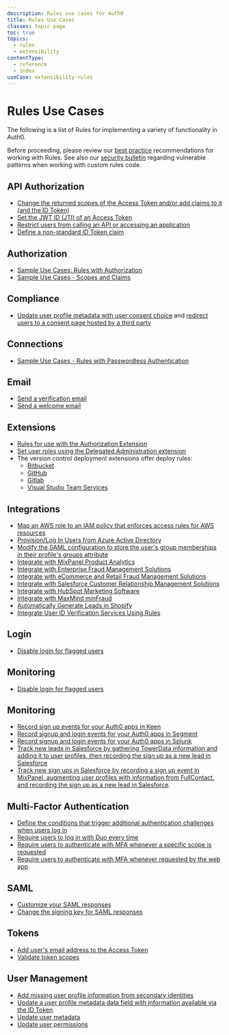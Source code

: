 ```yaml
---
description: Rules use cases for Auth0
title: Rules Use Cases
classes: topic-page
toc: true
topics:
  - rules
  - extensibility
contentType:
  - reference
  - index
useCase: extensibility-rules
---
```


<div class="topic-page-header">
  <div data-name="example" class="topic-page-badge"></div>
  <h1>Rules Use Cases</h1>
  <p>The following is a list of Rules for implementing a variety of functionality in Auth0.</p>
  <p>Before proceeding, please review our <a href="/best-practices/rules">best practice</a> recommendations for working with Rules. See also our <a href="/security/bulletins/2019-01-10_rules">security bulletin</a> regarding vulnerable patterns when working with custom rules code.</p>
</div>

<h2>API Authorization</h2>

<ul class="topic-links">
    <li>
        <i class="icon icon-budicon-715"></i><a href="/flows/guides/auth-code/includes/sample-use-cases-call-api#customize-tokens">Change the returned scopes of the Access Token and/or add claims to it (and the ID Token)</a>
    </li>
    <li>
        <i class="icon icon-budicon-715"></i><a href="/api-auth/blacklists-vs-grants#blacklists">Set the JWT ID (JTI) of an Access Token</a>
    </li>
    <li>
        <i class="icon icon-budicon-715"></i><a href="/api-auth/restrict-access-api">Restrict users from calling an API or accessing an application</a>
    </li>
    <li>
        <i class="icon icon-budicon-715"></i><a href="/api-auth/tutorials/adoption/scope-custom-claims#custom-claims">Define a non-standard ID Token claim</a>
    </li>
</ul>

<h2>Authorization</h2>

<ul class="topic-links">
    <li>
        <i class="icon icon-budicon-715"></i><a href="/authorization/concepts/sample-use-cases-rules">Sample Use Cases: Rules with Authorization</a>
    </li>
    <li>
        <i class="icon icon-budicon-715"></i><a href="/scopes/current/sample-use-cases">Sample Use Cases - Scopes and Claims</a>
    </li>
</ul>

<h2>Compliance</h2>

<ul class="topic-links">
    <li>
        <i class="icon icon-budicon-715"></i><a href="/compliance/gdpr/features-aiding-compliance/user-consent/track-consent-with-lock#option-1-display-terms-conditions-link">Update user profile metadata with user consent choice</a> and <a href="/compliance/gdpr/features-aiding-compliance/user-consent/track-consent-with-lock#option-3-redirect-to-another-page">redirect users to a consent page hosted by a third party</a>
    </li>
</ul>

<h2>Connections</h2>

<ul class="topic-links">
    <li>
        <i class="icon icon-budicon-715"></i><a href="/connections/passwordless/concepts/sample-use-cases-rules">Sample Use Cases - Rules with Passwordless Authentication</a>
    </li>
</ul>

<h2>Email</h2>

<ul class="topic-links">
    <li>
        <i class="icon icon-budicon-715"></i><a href="/email/custom#verification-email">Send a verification email</a>
    </li>
    <li>
        <i class="icon icon-budicon-715"></i><a href="/email/custom#welcome-email">Send a welcome email</a>
    </li>
</ul>

<h2>Extensions</h2>

<ul class="topic-links">
    <li>
        <i class="icon icon-budicon-715"></i><a href="/extensions/authorization-extension/v2/rules">Rules for use with the Authorization Extension</a>
    </li>
    <li>
        <i class="icon icon-budicon-715"></i><a href="/extensions/delegated-admin/v3#set-user-roles-via-rules">Set user roles using the Delegated Administration extension</a>
    </li>
    <li>
        <i class="icon icon-budicon-715"></i> The version control deployment extensions offer deploy rules:
        <ul>
            <li>
                <i class="icon icon-budicon-695"></i><a href="/extensions/bitbucket-deploy#deploy-rules">Bitbucket</a>
            </li>
            <li>
                <i class="icon icon-budicon-695"></i><a href="/extensions/github-deploy#deploy-rules">GitHub</a>
            </li>
            <li>
                <i class="icon icon-budicon-695"></i><a href="/extensions/gitlab-deploy#deploy-rules">Gitlab</a>
            </li>
            <li>
                <i class="icon icon-budicon-695"></i><a href="/extensions/visual-studio-team-services-deploy#deploy-rules">Visual Studio Team Services</a>
            </li>
        </ul>
    </li>
</ul>

<h2>Integrations</h2>

<ul class="topic-links">
    <li>
        <i class="icon icon-budicon-715"></i><a href="/integrations/aws/sso#map-the-aws-role-to-a-user"> Map an AWS role to an IAM policy that enforces access rules for AWS resources</a>
    </li>
    <li>
        <i class="icon icon-budicon-715"></i><a href="/integrations/office-365-custom-provisioning#azure-ad-provisioning-rule">Provision/Log In Users from Azure Active Directory</a>
    </li>
    <li>
        <i class="icon icon-budicon-715"></i><a href="/integrations/sharepoint#authorization">Modify the SAML configuration to store the user's group memberships in their profile's groups attribute</a>
    </li>
    <li>
        <i class="icon icon-budicon-715"></i><a href="/rules/guides/integrate-mixpanel">Integrate with MixPanel Product Analytics</a>
    </li>
    <li>
        <i class="icon icon-budicon-715"></i><a href="/rules/guides/integrate-efm-solutions">Integrate with Enterprise Fraud Management Solutions</a>
    </li>
    <li>
        <i class="icon icon-budicon-715"></i><a href="/rules/guides/integrate-erfm-solutions">Integrate with eCommerce and Retail Fraud Management Solutions</a>
    </li>
    <li>
        <i class="icon icon-budicon-715"></i><a href="/rules/guides/integrate-salesforce">Integrate with Salesforce Customer Relationship Management Solutions</a>
    </li>
    <li>
        <i class="icon icon-budicon-715"></i><a href="/rules/guides/integrate-hubspot">Integrate with HubSpot Marketing Software</a>
    </li>
    <li>
        <i class="icon icon-budicon-715"></i><a href="/rules/guides/integrate-maxmind">Integrate with MaxMind minFraud</a>
    </li>
    <li>
        <i class="icon icon-budicon-715"></i><a href="/rules/guides/automatically-generate-leads-shopify">Automatically Generate Leads in Shopify</a>
    </li>
    <li>
        <i class="icon icon-budicon-715"></i><a href="/rules/guides/integrate-user-id-verification">Integrate User ID Verification Services Using Rules</a>
    </li>
</ul>

<h2>Login</h2>

<ul class="topic-links">
    <li>
        <i class="icon icon-budicon-715"></i><a href="/compliance/gdpr/features-aiding-compliance/user-consent#step-2-disable-login-for-flagged-users">Disable login for flagged users</a>
    </li>
</ul>

<h2>Monitoring</h2>

<ul class="topic-links">
    <li>
        <i class="icon icon-budicon-715"></i><a href="/compliance/gdpr/features-aiding-compliance/user-consent#step-2-disable-login-for-flagged-users">Disable login for flagged users</a>
    </li>
</ul>

<h2>Monitoring</h2>

<ul class="topic-links">
    <li>
        <i class="icon icon-budicon-715"></i><a href="/monitoring/guides/send-events-to-keenio#record-a-sign-up-event-in-keen">Record sign up events for your Auth0 apps in Keen</a>
    </li>
    <li>
        <i class="icon icon-budicon-715"></i><a href="/monitoring/guides/send-events-to-segmentio#2-record-sign-up-and-log-in-events-in-segment">Record signup and login events for your Auth0 apps in Segment</a>
    </li>
    <li>
        <i class="icon icon-budicon-715"></i><a href="/monitoring/guides/send-events-to-splunk#record-sign-up-or-log-in-event-in-splunk">Record signup and login events for your Auth0 apps in Splunk</a>
    </li>
    <li>
        <i class="icon icon-budicon-715"></i><a href="/monitoring/guides/track-leads-salesforce">Track new leads in Salesforce by gathering TowerData information and adding it to user profiles, then recording the sign up as a new lead in Salesforce</a>
    </li>
    <li>
        <i class="icon icon-budicon-715"></i><a href="/monitoring/guides/track-signups-salesforce">Track new sign ups in Salesforce by recording a sign up event in MixPanel, augmenting user profiles with information from FullContact, and recording the sign up as a new lead in Salesforce</a>.
    </li>
</ul>

<h2>Multi-Factor Authentication</h2>

<ul class="topic-links">
    <li>
        <i class="icon icon-budicon-715"></i><a href="/mfa/guides/customize-mfa-universal-login">Define the conditions that trigger additional authentication challenges when users log in</a>
    </li>
    <li>
        <i class="icon icon-budicon-715"></i><a href="/mfa/guides/configure-cisco-duo#mfa-sessions">Require users to log in with Duo every time</a>
    </li>
    <li>
        <i class="icon icon-budicon-715"></i><a href="/mfa/guides/configure-step-up-apis#sample-scenario">Require users to authenticate with MFA whenever a specific scope is requested</a>
    </li>
    <li>
        <i class="icon icon-budicon-715"></i><a href="/mfa/guides/configure-step-up-web-apps#sample-scenario">Require users to authenticate with MFA whenever requested by the web app</a>
    </li>
</ul>

<h2>SAML</h2>

<ul class="topic-links">
    <li>
        <i class="icon icon-budicon-715"></i><a href="/protocols/saml/saml-configuration/saml-assertions#use-rules">Customize your SAML responses</a>
    </li>
    <li>
        <i class="icon icon-budicon-715"></i><a href="/protocols/saml/saml-configuration/special-configuration-scenarios/signing-and-encrypting-saml-requests#change-the-signing-key-for-saml-responses">Change the signing key for SAML responses</a>
    </li>
</ul>

<h2>Tokens</h2>

<ul class="topic-links">
    <li>
        <i class="icon icon-budicon-715"></i><a href="/architecture-scenarios/mobile-api/api-implementation-nodejs#4-determine-the-user-identity">Add user's email address to the Access Token</a>
    </li>
    <li>
        <i class="icon icon-budicon-715"></i><a href="/architecture-scenarios/mobile-api/part-2#create-a-rule-to-validate-token-scopes">Validate token scopes</a>
    </li>
</ul>

<h2>User Management</h2>

<ul class="topic-links">
    <li>
        <i class="icon icon-budicon-715"></i><a href="/users/guides/link-user-accounts#add-missing-information-from-rules">Add missing user profile information from secondary identities</a>
    </li>
    <li>
        <i class="icon icon-budicon-715"></i><a href="/users/guides/change-user-pictures">Update a user profile metadata data field with information available via the ID Token</a>
    </li>
    <li>
        <i class="icon icon-budicon-715"></i><a href="/users/references/user-data-storage-scenario#user-metadata">Update user metadata</a>
    </li>
    <li>
        <i class="icon icon-budicon-715"></i><a href="/users/references/user-data-storage-scenario#user-data-permission-rules">Update user permissions</a>
    </li>
</ul>
